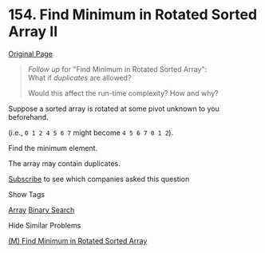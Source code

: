 # 154. Find Minimum in Rotated Sorted Array II

[Original Page](https://leetcode.com/problems/find-minimum-in-rotated-sorted-array-ii/)

> _Follow up_ for "Find Minimum in Rotated Sorted Array":  
> What if _duplicates_ are allowed?
> 
> Would this affect the run-time complexity? How and why?

Suppose a sorted array is rotated at some pivot unknown to you beforehand.

(i.e., `0 1 2 4 5 6 7` might become `4 5 6 7 0 1 2`).

Find the minimum element.

The array may contain duplicates.

<div>

[Subscribe](/subscribe/) to see which companies asked this question

</div>

<div>

<div id="tags" class="btn btn-xs btn-warning">Show Tags</div>

<span class="hidebutton">[Array](/tag/array/) [Binary Search](/tag/binary-search/)</span></div>

<div>

<div id="similar" class="btn btn-xs btn-warning">Hide Similar Problems</div>

<span class="hidebutton" style="display: inline;">[(M) Find Minimum in Rotated Sorted Array](/problems/find-minimum-in-rotated-sorted-array/)</span></div>
